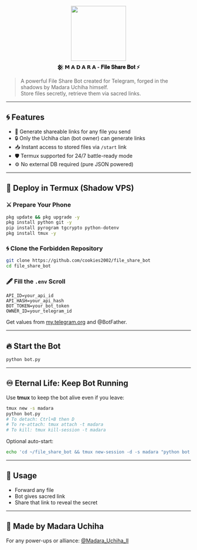 
<p align="center">
  <img src="https://upload.wikimedia.org/wikipedia/en/thumb/2/21/Madara_Uchiha.png/220px-Madara_Uchiha.png" height="150"/><br>
  <strong>𒆜 𝗠 𝗔 𝗗 𝗔 𝗥 𝗔 - 𝐅𝐢𝐥𝐞 𝐒𝐡𝐚𝐫𝐞 𝐁𝐨𝐭 ⚡</strong>
</p>

> A powerful File Share Bot created for Telegram, forged in the shadows by Madara Uchiha himself.  
> Store files secretly, retrieve them via sacred links.

---

## 🌀 Features

- 🔗 Generate shareable links for any file you send
- 🔒 Only the Uchiha clan (bot owner) can generate links
- 📥 Instant access to stored files via `/start` link
- 🛡 Termux supported for 24/7 battle-ready mode
- ⚙ No external DB required (pure JSON powered)

---

## 🧪 Deploy in Termux (Shadow VPS)

### ⚔ Prepare Your Phone

```bash
pkg update && pkg upgrade -y
pkg install python git -y
pip install pyrogram tgcrypto python-dotenv
pkg install tmux -y
```

### 🌀 Clone the Forbidden Repository

```bash
git clone https://github.com/cookies2002/file_share_bot
cd file_share_bot
```

### 🖋 Fill the `.env` Scroll

```env
API_ID=your_api_id
API_HASH=your_api_hash
BOT_TOKEN=your_bot_token
OWNER_ID=your_telegram_id
```

Get values from [my.telegram.org](https://my.telegram.org) and @BotFather.

---

## 🔥 Start the Bot

```bash
python bot.py
```

---

## ♾️ Eternal Life: Keep Bot Running

Use **tmux** to keep the bot alive even if you leave:

```bash
tmux new -s madara
python bot.py
# To detach: Ctrl+B then D
# To re-attach: tmux attach -t madara
# To kill: tmux kill-session -t madara
```

Optional auto-start:

```bash
echo 'cd ~/file_share_bot && tmux new-session -d -s madara "python bot.py"' >> ~/.bashrc
```

---

## 🧿 Usage

- Forward any file
- Bot gives sacred link
- Share that link to reveal the secret

---

## 🐲 Made by Madara Uchiha

For any power-ups or alliance: [@Madara_Uchiha_lI](https://t.me/Madara_Uchiha_lI)
